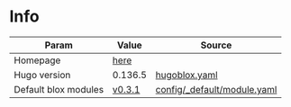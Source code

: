 # Info

| Param | Value | Source |
|-----|------|--------|
| Homepage | [here](https://beatrice-portelli.github.io/) | |
| Hugo version | 0.136.5 | [hugoblox.yaml](hugoblox.yaml) |
| Default blox modules | [v0.3.1](https://github.com/HugoBlox/hugo-blox-builder/tree/modules/blox-tailwind/v0.3.1/modules/blox-tailwind/layouts/partials/blox) | [config/_default/module.yaml](config/_default/module.yaml) |
